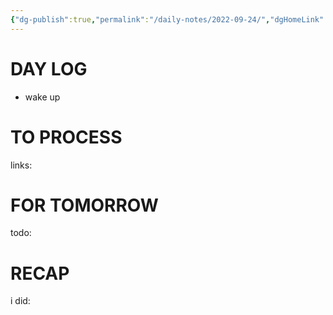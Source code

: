 ```yaml
---
{"dg-publish":true,"permalink":"/daily-notes/2022-09-24/","dgHomeLink":true,"dgPassFrontmatter":false}
---
```



# DAY LOG
- wake up
# TO PROCESS
links:
# FOR TOMORROW
todo:
# RECAP
i did:


